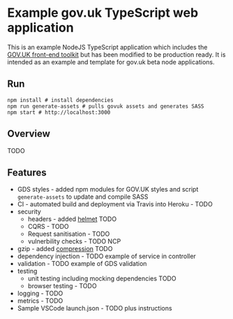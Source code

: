# Example gov.uk TypeScript web application

This is an example NodeJS TypeScript application which includes the [GOV.UK front-end toolkit](https://github.com/alphagov/govuk_frontend_toolkit) but has been modified to be production ready. It is intended as an example and template for gov.uk beta node applications.

## Run

```
npm install # install dependencies
npm run generate-assets # pulls govuk assets and generates SASS
npm start # http://localhost:3000
```

## Overview

TODO

## Features

* GDS styles - added npm modules for GOV.UK styles and script `generate-assets` to update and compile SASS
* CI - automated build and deployment via Travis into Heroku - TODO
* security
  * headers - added [helmet](https://www.npmjs.com/package/helmet) TODO
  * CQRS - TODO
  * Request sanitisation - TODO
  * vulnerbility checks - TODO NCP
* gzip - added [compression](https://www.npmjs.com/package/compression) TODO
* dependency injection - TODO example of service in controller
* validation - TODO example of GDS validation
* testing
  * unit testing including mocking dependencies TODO
  * browser testing - TODO
* logging - TODO
* metrics - TODO
* Sample VSCode launch.json - TODO plus instructions